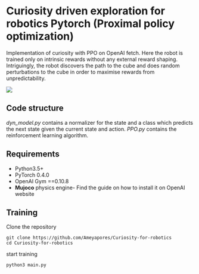 # Curiosity driven exploration for robotics Pytorch (Proximal policy optimization)
Implementation of curiosity with PPO on OpenAI fetch. Here the robot is trained only on intrinsic rewards without any external reward shaping. Intriguingly, the robot discovers the path to the cube and does random perturbations to the cube in order to maximise rewards from unpredictability.
<td><img src="/images/curiosity.gif?raw=true"></td>

## Code structure
*dyn_model.py* contains a normalizer for the state and a class which predicts the next state given the current state and action. *PPO.py* contains the reinforcement learning algorithm.

## Requirements
- Python3.5+
- PyTorch 0.4.0
- OpenAI Gym ==0.10.8
- **Mujoco** physics engine- Find the guide on how to install it on OpenAI website

## Training
Clone the repository
```
git clone https://github.com/Ameyapores/Curiosity-for-robotics
cd Curiosity-for-robotics
```
start training
```
python3 main.py 
```

